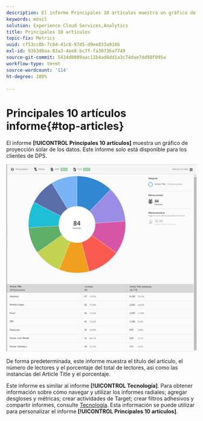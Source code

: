 ```yaml
---
description: El informe Principales 10 artículos muestra un gráfico de proyección solar de los datos. Este informe solo está disponible para los clientes de Digital Publishing Suites (DPS).
keywords: móvil
solution: Experience Cloud Services,Analytics
title: Principales 10 artículos
topic-fix: Metrics
uuid: cf53cc0b-7c84-41c8-97d5-d9ee833a916b
exl-id: 93b3d0aa-83a3-4ee8-bc7f-fa30736a7749
source-git-commit: 5434d8809aac11b4ad6dd1a3c74dae7dd98f095a
workflow-type: tm+mt
source-wordcount: '114'
ht-degree: 100%

---
```


# Principales 10 artículos informe{#top-articles}

El informe **[!UICONTROL Principales 10 artículos]** muestra un gráfico de proyección solar de los datos. Este informe solo está disponible para los clientes de DPS.

![](assets/dps_top_10.png)

De forma predeterminada, este informe muestra el título del artículo, el número de lectores y el porcentaje del total de lectores, así como las instancias del Article Title y el porcentaje.

Este informe es similar al informe **[!UICONTROL Tecnología]**. Para obtener información sobre cómo navegar y utilizar los informes radiales; agregar desgloses y métricas; crear actividades de Target; crear filtros adhesivos y compartir informes, consulte [Tecnología](/help/using/usage/reports-technology.md). Esta información se puede utilizar para personalizar el informe **[!UICONTROL Principales 10 artículos]**.
